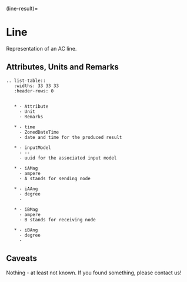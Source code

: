 (line-result)=

# Line

Representation of an AC line.

## Attributes, Units and Remarks

```{eval-rst}
.. list-table::
   :widths: 33 33 33
   :header-rows: 0


   * - Attribute
     - Unit
     - Remarks

   * - time
     - ZonedDateTime
     - date and time for the produced result

   * - inputModel
     - --
     - uuid for the associated input model

   * - iAMag
     - ampere
     - A stands for sending node

   * - iAAng
     - degree
     -

   * - iBMag
     - ampere
     - B stands for receiving node

   * - iBAng
     - degree
     -

```

## Caveats

Nothing - at least not known.
If you found something, please contact us!
